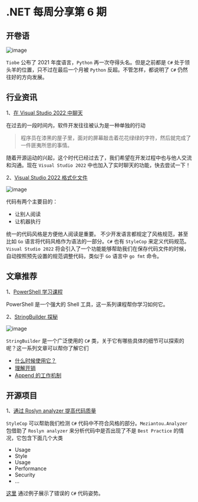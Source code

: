 # .NET 每周分享第 6 期

## 开卷语

![image](https://github.com/DotNETWeekly-io/DotNetWeekly/assets/11272110/9e5eb65f-bd1c-484c-a53d-397ae7de5f0c)

`Tiobe` 公布了 2021 年度语言，`Python` 再一次夺得头名。但是之前都是 `C#` 处于领头羊的位置，只不过在最后一个月被 `Python` 反超。不管怎样，都说明了 `C#` 仍然往好的方向发展。

## 行业资讯

1、[在 Visual Studio 2022 中聊天](https://devblogs.microsoft.com/visualstudio/integrated-chat-in-live-share-for-visual-studio-2022/)

在过去的一段时间内，软件开发往往被认为是一种单独的行动

> 程序员在漆黑的屋子里，面对的屏幕敲击着花花绿绿的字符，然后就完成了一件匪夷所思的事情。

随着开源运动的兴起，这个时代已经过去了，我们希望在开发过程中也与他人交流和沟通。现在 `Visual Studio 2022` 中也加入了实时聊天的功能，快去尝试一下！

2、[Visual Studio 2022 格式化文件](https://devblogs.microsoft.com/visualstudio/bringing-code-cleanup-on-save-to-visual-studio-2022-17-1-preview-2/)

![image](https://github.com/DotNETWeekly-io/DotNetWeekly/assets/11272110/33aab5ed-98d3-4a3b-b999-7bd02f6e1e81)

代码有两个主要目的：

- 让别人阅读
- 让机器执行

统一的代码风格是方便他人阅读是重要。 不少开发语言都规定了风格规范，甚至比如 `Go` 语言将代码风格作为语法的一部分。`C#` 也有 `StyleCop` 来定义代码规范。`Visual Studio 2022` 将会引入了一个功能能够帮助我们在保存代码文件的时候，自动按照预先设置的规范调整代码，类似于 `Go` 语言中 `go fmt` 命令。

## 文章推荐

1、[PowerShell 学习课程](https://www.youtube.com/playlist?list=PLDjtLML5l9l-y_MPI5qThjZqvcIwHnMzw)

PowerShell 是一个强大的 Shell 工具，这一系列课程帮你学习如何它。

2、[StringBuilder 探秘](https://www.stevejgordon.co.uk/how-does-the-stringbuilder-work-in-dotnet-part-1-why-do-we-need-a-stringbuilder-and-when-should-we-use-one)

![image](https://github.com/DotNETWeekly-io/DotNetWeekly/assets/11272110/f17acd1e-6e75-4ea4-b5fe-b44dcdf85811)

`StringBuilder` 是一个广泛使用的 `C#` 类，关于它有哪些具体的细节可以探索的呢？这一系列文章可以帮你了解它们

- [什么时候使用它？](https://www.stevejgordon.co.uk/how-does-the-stringbuilder-work-in-dotnet-part-1-why-do-we-need-a-stringbuilder-and-when-should-we-use-one)
- [理解开销](https://www.stevejgordon.co.uk/how-does-the-stringbuilder-work-in-dotnet-part-2-understanding-the-overhead)
- [Append 的工作机制](https://www.stevejgordon.co.uk/how-does-the-stringbuilder-work-in-dotnet-part-1-why-do-we-need-a-stringbuilder-and-when-should-we-use-one)

## 开源项目

1、[通过 Roslyn analyzer 提高代码质量](https://github.com/meziantou/Meziantou.Analyzer)

`StyleCop` 可以帮助我们检测 `C#` 代码中不符合风格的部分。`Meziantou.Analyzer` 包借助了 `Roslyn analyzer` 来分析代码中是否出现了不是 `Best Practice` 的情况，它包含下面几个大类

- Usage
- Style
- Usage
- Performance
- Security
- ...

[这里](https://github.com/meziantou/Meziantou.Analyzer/tree/main/docs) 通过例子展示了错误的 `C#` 代码姿势。
